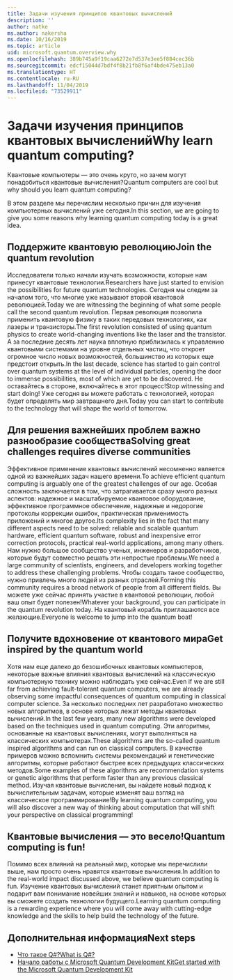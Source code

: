 ```yaml
---
title: Задачи изучения принципов квантовых вычислений
description: ''
author: natke
ms.author: nakersha
ms.date: 10/16/2019
ms.topic: article
uid: microsoft.quantum.overview.why
ms.openlocfilehash: 389b745a9f19caa6272e7d537e3ee5f884cec36b
ms.sourcegitcommit: edcf15044d7bdf4f8b21fb8f6af4bde475eb13a0
ms.translationtype: HT
ms.contentlocale: ru-RU
ms.lasthandoff: 11/04/2019
ms.locfileid: "73529911"
---
```

# <a name="why-learn-quantum-computing"></a><span data-ttu-id="a41f3-102">Задачи изучения принципов квантовых вычислений</span><span class="sxs-lookup"><span data-stu-id="a41f3-102">Why learn quantum computing?</span></span>

<span data-ttu-id="a41f3-103">Квантовые компьютеры — это очень круто, но зачем могут понадобиться квантовые вычисления?</span><span class="sxs-lookup"><span data-stu-id="a41f3-103">Quantum computers are cool but why should you learn quantum computing?</span></span>

<span data-ttu-id="a41f3-104">В этом разделе мы перечислим несколько причин для изучения компьютерных вычислений уже сегодня.</span><span class="sxs-lookup"><span data-stu-id="a41f3-104">In this section, we are going to give you some reasons why learning quantum computing today is a great idea.</span></span>

## <a name="join-the-quantum-revolution"></a><span data-ttu-id="a41f3-105">Поддержите квантовую революцию</span><span class="sxs-lookup"><span data-stu-id="a41f3-105">Join the quantum revolution</span></span>

<span data-ttu-id="a41f3-106">Исследователи только начали изучать возможности, которые нам принесут квантовые технологии.</span><span class="sxs-lookup"><span data-stu-id="a41f3-106">Researchers have just started to envision the possibilities for future quantum technologies.</span></span> <span data-ttu-id="a41f3-107">Сегодня мы следим за началом того, что многие уже называют второй квантовой революцией.</span><span class="sxs-lookup"><span data-stu-id="a41f3-107">Today we are witnessing the beginning of what some people call the second quantum revolution.</span></span> <span data-ttu-id="a41f3-108">Первая революция позволила применить квантовую физику в таких передовых технологиях, как лазеры и транзисторы.</span><span class="sxs-lookup"><span data-stu-id="a41f3-108">The first revolution consisted of using quantum physics to create world-changing inventions like the laser and the transistor.</span></span> <span data-ttu-id="a41f3-109">А за последние десять лет наука вплотную приблизилась к управлению квантовыми системами на уровне отдельных частиц, что откроет огромное число новых возможностей, большинство из которых еще предстоит открыть.</span><span class="sxs-lookup"><span data-stu-id="a41f3-109">In the last decade, science has started to gain control over quantum systems at the level of individual particles, opening the door to immense possibilities, most of which are yet to be discovered.</span></span> <span data-ttu-id="a41f3-110">Не оставайтесь в стороне, включайтесь в этот процесс!</span><span class="sxs-lookup"><span data-stu-id="a41f3-110">Stop witnessing and start doing!</span></span> <span data-ttu-id="a41f3-111">Уже сегодня вы можете работать с технологией, которая будет определять мир завтрашнего дня.</span><span class="sxs-lookup"><span data-stu-id="a41f3-111">Today you can start to contribute to the technology that will shape the world of tomorrow.</span></span>

## <a name="solving-great-challenges-requires-diverse-communities"></a><span data-ttu-id="a41f3-112">Для решения важнейших проблем важно разнообразие сообщества</span><span class="sxs-lookup"><span data-stu-id="a41f3-112">Solving great challenges requires diverse communities</span></span>

<span data-ttu-id="a41f3-113">Эффективное применение квантовых вычислений несомненно является одной из важнейших задач нашего времени.</span><span class="sxs-lookup"><span data-stu-id="a41f3-113">To achieve efficient quantum computing is arguably one of the greatest challenges of our age.</span></span> <span data-ttu-id="a41f3-114">Особая сложность заключается в том, что затрагивается сразу много разных аспектов: надежное и масштабируемое квантовое оборудование, эффективное программное обеспечение, надежные и недорогие протоколы коррекции ошибок, практическая применимость приложений и многое другое.</span><span class="sxs-lookup"><span data-stu-id="a41f3-114">Its complexity lies in the fact that many different aspects need to be solved: reliable and scalable quantum hardware, efficient quantum software, robust and inexpensive error correction protocols, practical real-world applications, among many others.</span></span> <span data-ttu-id="a41f3-115">Нам нужно большое сообщество ученых, инженеров и разработчиков, которые будут совместно решать эти непростые проблемы.</span><span class="sxs-lookup"><span data-stu-id="a41f3-115">We need a large community of scientists, engineers, and developers working together to address these challenging problems.</span></span> <span data-ttu-id="a41f3-116">Чтобы создать такое сообщество, нужно привлечь много людей из разных отраслей.</span><span class="sxs-lookup"><span data-stu-id="a41f3-116">Forming this community requires a broad network of people from all different fields.</span></span> <span data-ttu-id="a41f3-117">Вы можете уже сейчас принять участие в квантовой революции, любой ваш опыт будет полезен!</span><span class="sxs-lookup"><span data-stu-id="a41f3-117">Whatever your background, you can participate in the quantum revolution today.</span></span> <span data-ttu-id="a41f3-118">На квантовый корабль приглашаются все желающие.</span><span class="sxs-lookup"><span data-stu-id="a41f3-118">Everyone is welcome to jump into the quantum boat!</span></span>

## <a name="get-inspired-by-the-quantum-world"></a><span data-ttu-id="a41f3-119">Получите вдохновение от квантового мира</span><span class="sxs-lookup"><span data-stu-id="a41f3-119">Get inspired by the quantum world</span></span>

<span data-ttu-id="a41f3-120">Хотя нам еще далеко до безошибочных квантовых компьютеров, некоторые важные влияния квантовых вычислений на классическую компьютерную технику можно наблюдать уже сейчас.</span><span class="sxs-lookup"><span data-stu-id="a41f3-120">Even if we are still far from achieving fault-tolerant quantum computers, we are already observing some impactful consequences of quantum computing in classical computer science.</span></span> <span data-ttu-id="a41f3-121">За несколько последних лет разработано множество новых алгоритмов, в основе которых лежат методы квантовых вычислений.</span><span class="sxs-lookup"><span data-stu-id="a41f3-121">In the last few years, many new algorithms were developed based on the techniques used in quantum computing.</span></span> <span data-ttu-id="a41f3-122">Эти алгоритмы, основанные на квантовых вычислениях, могут выполняться на классических компьютерах.</span><span class="sxs-lookup"><span data-stu-id="a41f3-122">These algorithms are the so-called quantum inspired algorithms and can run on classical computers.</span></span> <span data-ttu-id="a41f3-123">В качестве примеров можно вспомнить системы рекомендаций и генетические алгоритмы, которые работают быстрее всех предыдущих классических методов.</span><span class="sxs-lookup"><span data-stu-id="a41f3-123">Some examples of these algorithms are recommendation systems or genetic algorithms that perform faster than any previous classical method.</span></span> <span data-ttu-id="a41f3-124">Изучая квантовые вычисления, вы найдете новый подход к вычислительным задачам, которые изменят ваш взгляд на классическое программирование!</span><span class="sxs-lookup"><span data-stu-id="a41f3-124">By learning quantum computing, you will also discover a new way of thinking about computation that will shift your perspective on classical programming!</span></span>

## <a name="quantum-computing-is-fun"></a><span data-ttu-id="a41f3-125">Квантовые вычисления — это весело!</span><span class="sxs-lookup"><span data-stu-id="a41f3-125">Quantum computing is fun!</span></span>

<span data-ttu-id="a41f3-126">Помимо всех влияний на реальный мир, которые мы перечислили выше, нам просто очень нравятся квантовые вычисления.</span><span class="sxs-lookup"><span data-stu-id="a41f3-126">In addition to the real-world impact discussed above, we believe quantum computing is fun.</span></span> <span data-ttu-id="a41f3-127">Изучение квантовых вычислений станет приятным опытом и подарит вам понимание новейших знаний и навыков, на основе которых вы сможете создать технологии будущего.</span><span class="sxs-lookup"><span data-stu-id="a41f3-127">Learning quantum computing is a rewarding experience where you will come away with cutting-edge knowledge and the skills to help build the technology of the future.</span></span>

## <a name="next-steps"></a><span data-ttu-id="a41f3-128">Дополнительная информация</span><span class="sxs-lookup"><span data-stu-id="a41f3-128">Next steps</span></span>

* [<span data-ttu-id="a41f3-129">Что такое Q#?</span><span class="sxs-lookup"><span data-stu-id="a41f3-129">What is Q#?</span></span>](xref:microsoft.quantum.overview.qsharp)
* [<span data-ttu-id="a41f3-130">Начало работы с Microsoft Quantum Development Kit</span><span class="sxs-lookup"><span data-stu-id="a41f3-130">Get started with the Microsoft Quantum Development Kit</span></span>](xref:microsoft.quantum.welcome)
